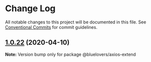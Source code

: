 # Change Log

All notable changes to this project will be documented in this file.
See [Conventional Commits](https://conventionalcommits.org) for commit guidelines.

## [1.0.22](https://github.com/bluelovers/ws-rest/compare/@bluelovers/axios-extend@1.0.21...@bluelovers/axios-extend@1.0.22) (2020-04-10)

**Note:** Version bump only for package @bluelovers/axios-extend
